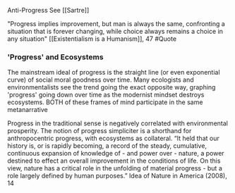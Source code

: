 Anti-Progress
See [[Sartre]]

"Progress implies improvement, but man is always the same, confronting a situation that is forever changing, while choice always remains a choice in any situation" [[Existentialism is a Humanism]], 47 #Quote 


### 'Progress' and Ecosystems
The mainstream ideal of progress is the straight line (or even exponential curve) of social moral goodness over time. Many ecologists and environmentalists see the trend going the exact opposite way, graphing 'progress' going down over time as the modernist mindset destroys ecosystems. 
	BOTH of these frames of mind participate in the same metanarrative

Progress in the traditional sense is negatively correlated with environmental prosperity. The notion of progress simpliciter is a shorthand for anthropocentric progress, with ecosystems as collateral.
	“It held that our history is, or is rapidly becoming, a record of the steady, cumulative, continuous expansion of knowledge of - and power over - nature, a power destined to effect an overall improvement in the conditions of life. On this view, nature has a critical role in the unfolding of material progress - but a role largely defined by human purposes.” Idea of Nature in America (2008), 14